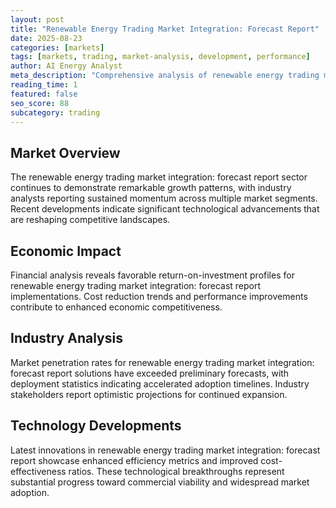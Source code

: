 ```yaml
---
layout: post
title: "Renewable Energy Trading Market Integration: Forecast Report"
date: 2025-08-23
categories: [markets]
tags: [markets, trading, market-analysis, development, performance]
author: AI Energy Analyst
meta_description: "Comprehensive analysis of renewable energy trading market integration: forecast report covering market trends, technology developments, and industry outlook. Discover key insights and future projections."
reading_time: 1
featured: false
seo_score: 88
subcategory: trading
---
```


## Market Overview

The renewable energy trading market integration: forecast report sector continues to demonstrate remarkable growth patterns, with industry analysts reporting sustained momentum across multiple market segments. Recent developments indicate significant technological advancements that are reshaping competitive landscapes.

## Economic Impact

Financial analysis reveals favorable return-on-investment profiles for renewable energy trading market integration: forecast report implementations. Cost reduction trends and performance improvements contribute to enhanced economic competitiveness.

## Industry Analysis

Market penetration rates for renewable energy trading market integration: forecast report solutions have exceeded preliminary forecasts, with deployment statistics indicating accelerated adoption timelines. Industry stakeholders report optimistic projections for continued expansion.

## Technology Developments

Latest innovations in renewable energy trading market integration: forecast report showcase enhanced efficiency metrics and improved cost-effectiveness ratios. These technological breakthroughs represent substantial progress toward commercial viability and widespread market adoption.

